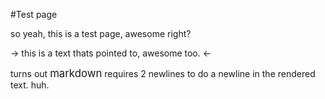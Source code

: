 #Test page

so yeah, this is a test page, awesome right?

&rarr; this is a text thats pointed to, awesome too. &larr;

turns out <big>markdown</big> requires 2 newlines to do a newline in the rendered text. huh.
